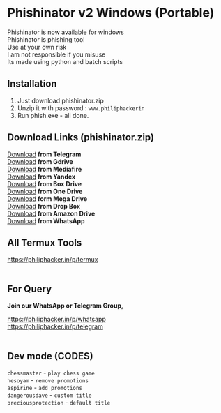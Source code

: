 # Phishinator v2 Windows (Portable)

Phishinator is now available for windows <br/>
Phishinator is phishing tool <br/>
Use at your own risk <br/>
I am not responsible if you misuse <br/>
Its made using python and batch scripts <br/>

## Installation

1) Just download phishinator.zip <br/>
2) Unzip it with password : `www.philiphackerin` <br/>
3) Run phish.exe - all done.

## Download Links (phishinator.zip)

<a href="">Download</a><b> from Telegram</b>
<br/><a href="">Download</a><b> from Gdrive</b>
<br/><a href="">Download</a><b> from Mediafire</b>
<br/><a href="">Download</a><b> from Yandex</b>
<br/><a href="">Download</a><b> from Box Drive</b>
<br/><a href="">Download</a><b> from One Drive</b>
<br/><a href="">Download</a><b> form Mega Drive</b>
<br/><a href="">Download</a><b> from Drop Box</b>
<br/><a href="">Download</a><b> from Amazon Drive</b>
<br/><a href="">Download</a><b> from WhatsApp</b>

## All Termux Tools

https://philiphacker.in/p/termux <br/><br/>

## For Query

<b>Join our WhatsApp or Telegram Group,</b>

https://philiphacker.in/p/whatsapp <br/>
https://philiphacker.in/p/telegram <br/><br/>

## Dev mode (CODES)

`chessmaster` - `play chess game` <br/>
`hesoyam` - `remove promotions` <br/>
`aspirine` - `add promotions` <br/>
`dangerousdave` - `custom title` <br/>
`preciousprotection` - `default title` <br/>
